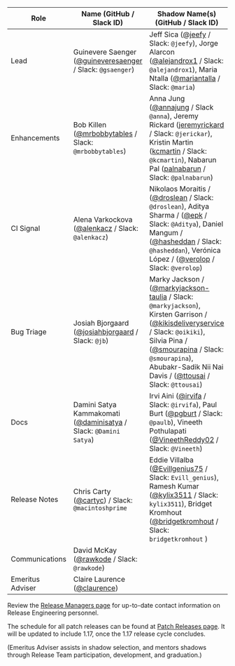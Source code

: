 | **Role** | **Name** (**GitHub / Slack ID**)  | **Shadow Name(s) (GitHub / Slack ID)** |
| ------ | ------ | ------ |
| Lead |  Guinevere Saenger ([@guineveresaenger](https://github.com/guineveresaenger) / Slack: `@gsaenger`) | Jeff Sica ([@jeefy](https://github.com/jeefy) / Slack: `@jeefy`), Jorge Alarcon ([@alejandrox1](https://github.com/alejandrox1) / Slack: `@alejandrox1`), Maria Ntalla ([@mariantalla](https://github.com/mariantalla) / Slack: `@maria`) |
| Enhancements | Bob Killen ([@mrbobbytables](https://github.com/mrbobbytables) / Slack: `@mrbobbytables`) | Anna Jung ([@annajung](https://github.com/annajung) / Slack `@anna`), Jeremy Rickard ([jeremyrickard](https://github.com/jeremyrickard) / Slack: `@jerickar`), Kristin Martin ([kcmartin](https://github.com/kcmartin) / Slack: `@kcmartin`), Nabarun Pal ([palnabarun](https://github.com/palnabarun) / Slack: `@palnabarun`) |
| CI Signal | Alena Varkockova ([@alenkacz](https://github.com/alenkacz) / Slack: `@alenkacz`) | Nikolaos Moraitis / ([@droslean](https://github.com/droslean) / Slack: `@droslean`), Aditya Sharma / ([@epk](https://github.com/epk) / Slack: `@Aditya`), Daniel Mangum / ([@hasheddan](https://github.com/hasheddan) / Slack: `@hasheddan`), Verónica López / ([@verolop](https://github.com/verolop) / Slack: `@verolop`) |
| Bug Triage | Josiah Bjorgaard ([@josiahbjorgaard](https://github.com/josiahbjorgaard) / Slack: `@jb`) | Marky Jackson / ([@markyjackson-taulia](https://github.com/markyjackson-taulia) / Slack: `@markyjackson`), Kirsten Garrison / ([@kikisdeliveryservice](https://github.com/kikisdeliveryservice) / Slack: `@oikiki`), Silvia Pina / ([@smourapina](https://github.com/smourapina) / Slack: `@smourapina`), Abubakr-Sadik Nii Nai Davis / ([@ttousai](https://github.com/ttousai) / Slack: `@ttousai`) |
| Docs | Damini Satya Kammakomati ([@daminisatya](https://github.com/daminisatya) / Slack: `@Damini Satya`) | Irvi Aini ([@irvifa](https://github.com/irvifa) / Slack: `@irvifa`), Paul Burt ([@pgburt](https://github.com/pgburt) / Slack: `@paulb`), Vineeth Pothulapati ([@VineethReddy02](https://github.com/VineethReddy02) / Slack: `@Vineeth`) |
| Release Notes | Chris Carty ([@cartyc](https://github.com/cartyc)) / Slack: `@macintoshprime` | Eddie Villalba ([@Evillgenius75](https://github.com/Evillgenius75) / Slack: `Evill_genius`), Ramesh Kumar ([@kylix3511](https://github.com/kylix3511) / Slack: `kylix3511`), Bridget Kromhout ([@bridgetkromhout](https://github.com/bridgetkromhout) / Slack: `bridgetkromhout` ) |
| Communications | David McKay ([@rawkode](https://github.com/rawkode) / Slack: `@rawkode`) |  |
| Emeritus Adviser | Claire Laurence ([@claurence](https://github.com/claurence)) |  |

Review the [Release Managers page](/release-managers.md) for up-to-date contact information on Release Engineering personnel.

The schedule for all patch releases can be found at [Patch Releases page](/releases/patch-releases.md). It will be updated to include 1.17, once the 1.17 release cycle concludes.

(Emeritus Adviser assists in shadow selection, and mentors shadows through Release Team participation, development, and graduation.)
